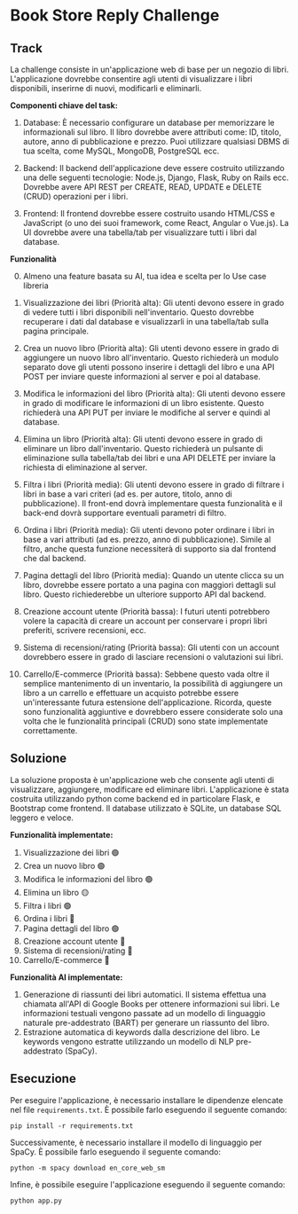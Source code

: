 # Book Store Reply Challenge
## Track
La challenge consiste in un'applicazione web di base per un negozio di libri. L'applicazione dovrebbe consentire agli utenti di visualizzare i libri disponibili, inserirne di nuovi, modificarli e eliminarli.

**Componenti chiave del task:**
 
1. Database: 
È necessario configurare un database per memorizzare le informazionali sul libro. Il libro dovrebbe avere attributi come: ID, titolo, autore, anno di pubblicazione e prezzo. Puoi utilizzare qualsiasi DBMS di tua scelta, come MySQL, MongoDB, PostgreSQL ecc.
 
2. Backend: 
Il backend dell'applicazione deve essere costruito utilizzando una delle seguenti tecnologie: Node.js, Django, Flask, Ruby on Rails ecc. Dovrebbe avere API REST per CREATE, READ, UPDATE e DELETE (CRUD) operazioni per i libri.
 
3. Frontend: 
Il frontend dovrebbe essere costruito usando HTML/CSS e JavaScript (o uno dei suoi framework, come React, Angular o Vue.js). La UI dovrebbe avere una tabella/tab per visualizzare tutti i libri dal database.

**Funzionalità**

0. Almeno una feature basata su AI, tua idea e scelta per lo Use case libreria
 
1. Visualizzazione dei libri (Priorità alta): Gli utenti devono essere in grado di vedere tutti i libri disponibili nell'inventario. Questo dovrebbe recuperare i dati dal database e visualizzarli in una tabella/tab sulla pagina principale.
 
2. Crea un nuovo libro (Priorità alta): Gli utenti devono essere in grado di aggiungere un nuovo libro all'inventario. Questo richiederà un modulo separato dove gli utenti possono inserire i dettagli del libro e una API POST per inviare queste informazioni al server e poi al database.
 
3. Modifica le informazioni del libro (Priorità alta): Gli utenti devono essere in grado di modificare le informazioni di un libro esistente. Questo richiederà una API PUT per inviare le modifiche al server e quindi al database.
 
4. Elimina un libro (Priorità alta): Gli utenti devono essere in grado di eliminare un libro dall'inventario. Questo richiederà un pulsante di eliminazione sulla tabella/tab dei libri e una API DELETE per inviare la richiesta di eliminazione al server.
 
5. Filtra i libri (Priorità media): Gli utenti devono essere in grado di filtrare i libri in base a vari criteri (ad es. per autore, titolo, anno di pubblicazione). Il front-end dovrà implementare questa funzionalità e il back-end dovrà supportare eventuali parametri di filtro.
 
6. Ordina i libri (Priorità media): Gli utenti devono poter ordinare i libri in base a vari attributi (ad es. prezzo, anno di pubblicazione). Simile al filtro, anche questa funzione necessiterà di supporto sia dal frontend che dal backend.
 
7. Pagina dettagli del libro (Priorità media): Quando un utente clicca su un libro, dovrebbe essere portato a una pagina con maggiori dettagli sul libro. Questo richiederebbe un ulteriore supporto API dal backend.
 
8. Creazione account utente (Priorità bassa): I futuri utenti potrebbero volere la capacità di creare un account per conservare i propri libri preferiti, scrivere recensioni, ecc.
 
9. Sistema di recensioni/rating (Priorità bassa): Gli utenti con un account dovrebbero essere in grado di lasciare recensioni o valutazioni sui libri.
 
10. Carrello/E-commerce (Priorità bassa): Sebbene questo vada oltre il semplice mantenimento di un inventario, la possibilità di aggiungere un libro a un carrello e effettuare un acquisto potrebbe essere un'interessante futura estensione dell'applicazione. 
Ricorda, queste sono funzionalità aggiuntive e dovrebbero essere considerate solo una volta che le funzionalità principali (CRUD) sono state implementate correttamente.

## Soluzione
La soluzione proposta è un'applicazione web che consente agli utenti di visualizzare, aggiungere, modificare ed eliminare libri. L'applicazione è stata costruita utilizzando python come backend ed in particolare Flask, e Bootstrap come frontend. 
Il database utilizzato è SQLite, un database SQL leggero e veloce.

**Funzionalità implementate:**
1. Visualizzazione dei libri :green_circle:
2. Crea un nuovo libro :green_circle:
3. Modifica le informazioni del libro :green_circle:
4. Elimina un libro :yellow_circle:
5. Filtra i libri :green_circle:
6. Ordina i libri :red_circle:
7. Pagina dettagli del libro :green_circle:
8. Creazione account utente :red_circle:
9. Sistema di recensioni/rating :red_circle:
10. Carrello/E-commerce :red_circle:

**Funzionalità AI implementate:**
1. Generazione di riassunti dei libri automatici. Il sistema effettua una chiamata all'API di Google Books per ottenere informazioni sui libri. Le informazioni testuali vengono passate ad un modello di linguaggio naturale pre-addestrato (BART) per generare un riassunto del libro.
2. Estrazione automatica di keywords dalla descrizione del libro. Le keywords vengono estratte utilizzando un modello di NLP pre-addestrato (SpaCy).

## Esecuzione
Per eseguire l'applicazione, è necessario installare le dipendenze elencate nel file `requirements.txt`. È possibile farlo eseguendo il seguente comando:
```
pip install -r requirements.txt
```
Successivamente, è necessario installare il modello di linguaggio per SpaCy. È possibile farlo eseguendo il seguente comando:

```
python -m spacy download en_core_web_sm
```
Infine, è possibile eseguire l'applicazione eseguendo il seguente comando:
``` 
python app.py
```
